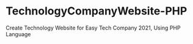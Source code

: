 # TechnologyCompanyWebsite-PHP
Create Technology Website for Easy Tech Company 2021, Using PHP Language
